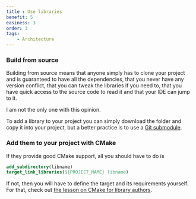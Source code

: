```yaml
---
title : Use libraries
benefit: 5
easiness: 3
order: 3
tags:
    - Architecture
---
```


### Build from source

Building from source means that anyone simply has to clone your project and is guaranteed to have all the dependencies, that you never have any version conflict, that you can tweak the libraries if you need to, that you have quick access to the source code to read it and that your IDE can jump to it.

I am not the only one with this opinion.

To add a library to your project you can simply download the folder and copy it into your project, but a better practice is to use a [Git submodule](./submodules).

### Add them to your project with CMake

If they provide good CMake support, all you should have to do is
```cmake
add_subdirectory(libname)
target_link_libraries(${PROJECT_NAME} libname)
```

If not, then you will have to define the target and its requirements yourself. For that, check out [the lesson on CMake for library authors](./cmake#cmake-for-library-authors).
